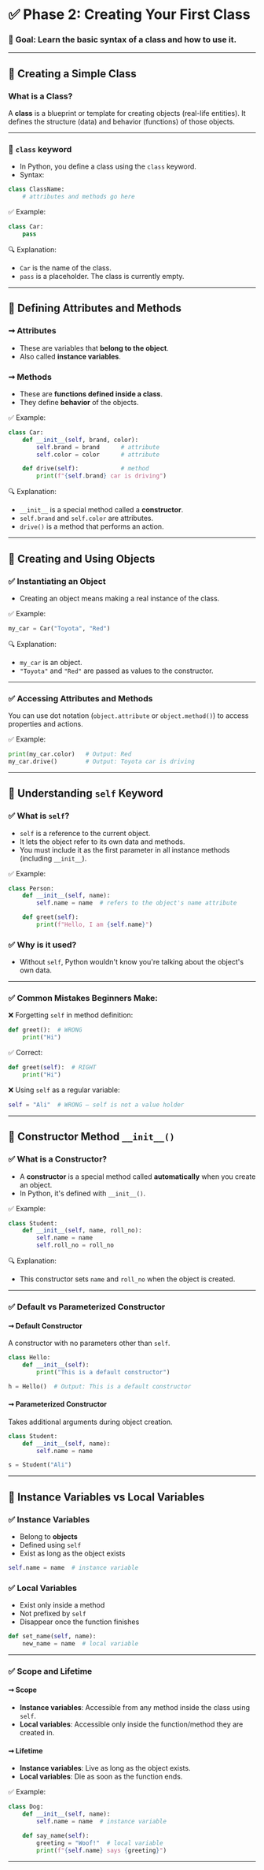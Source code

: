 # ✅ Phase 2: Creating Your First Class

### 🌟 **Goal:** Learn the basic syntax of a class and how to use it.

---

## 🔹 Creating a Simple Class

### What is a Class?
A **class** is a blueprint or template for creating objects (real-life entities). It defines the structure (data) and behavior (functions) of those objects.

---

### 📌 `class` keyword

- In Python, you define a class using the `class` keyword.
- Syntax:
```python
class ClassName:
    # attributes and methods go here
```

✅ Example:
```python
class Car:
    pass
```

🔍 Explanation:
- `Car` is the name of the class.
- `pass` is a placeholder. The class is currently empty.

---

## 🔹 Defining Attributes and Methods

### ➞ Attributes
- These are variables that **belong to the object**.
- Also called **instance variables**.

### ➞ Methods
- These are **functions defined inside a class**.
- They define **behavior** of the objects.

✅ Example:
```python
class Car:
    def __init__(self, brand, color):
        self.brand = brand      # attribute
        self.color = color      # attribute

    def drive(self):            # method
        print(f"{self.brand} car is driving")
```

🔍 Explanation:
- `__init__` is a special method called a **constructor**.
- `self.brand` and `self.color` are attributes.
- `drive()` is a method that performs an action.

---

## 🔹 Creating and Using Objects

### ✅ Instantiating an Object

- Creating an object means making a real instance of the class.

✅ Example:
```python
my_car = Car("Toyota", "Red")
```

🔍 Explanation:
- `my_car` is an object.
- `"Toyota"` and `"Red"` are passed as values to the constructor.

---

### ✅ Accessing Attributes and Methods

You can use dot notation (`object.attribute` or `object.method()`) to access properties and actions.

✅ Example:
```python
print(my_car.color)   # Output: Red
my_car.drive()        # Output: Toyota car is driving
```

---

## 🔹 Understanding `self` Keyword

### ✅ What is `self`?

- `self` is a reference to the current object.
- It lets the object refer to its own data and methods.
- You must include it as the first parameter in all instance methods (including `__init__`).

✅ Example:
```python
class Person:
    def __init__(self, name):
        self.name = name  # refers to the object's name attribute

    def greet(self):
        print(f"Hello, I am {self.name}")
```

### ✅ Why is it used?

- Without `self`, Python wouldn't know you're talking about the object's own data.

---

### ✅ Common Mistakes Beginners Make:

❌ Forgetting `self` in method definition:
```python
def greet():  # WRONG
    print("Hi")
```

✅ Correct:
```python
def greet(self):  # RIGHT
    print("Hi")
```

❌ Using `self` as a regular variable:
```python
self = "Ali"  # WRONG — self is not a value holder
```

---

## 🔹 Constructor Method `__init__()`

### ✅ What is a Constructor?

- A **constructor** is a special method called **automatically** when you create an object.
- In Python, it's defined with `__init__()`.

✅ Example:
```python
class Student:
    def __init__(self, name, roll_no):
        self.name = name
        self.roll_no = roll_no
```

🔍 Explanation:
- This constructor sets `name` and `roll_no` when the object is created.

---

### ✅ Default vs Parameterized Constructor

#### ➞ Default Constructor
A constructor with no parameters other than `self`.

```python
class Hello:
    def __init__(self):
        print("This is a default constructor")

h = Hello()  # Output: This is a default constructor
```

#### ➞ Parameterized Constructor
Takes additional arguments during object creation.

```python
class Student:
    def __init__(self, name):
        self.name = name

s = Student("Ali")
```

---

## 🔹 Instance Variables vs Local Variables

### ✅ Instance Variables

- Belong to **objects**
- Defined using `self`
- Exist as long as the object exists

```python
self.name = name  # instance variable
```

### ✅ Local Variables

- Exist only inside a method
- Not prefixed by `self`
- Disappear once the function finishes

```python
def set_name(self, name):
    new_name = name  # local variable
```

---

### ✅ Scope and Lifetime

#### ➞ Scope
- **Instance variables**: Accessible from any method inside the class using `self`.
- **Local variables**: Accessible only inside the function/method they are created in.

#### ➞ Lifetime
- **Instance variables**: Live as long as the object exists.
- **Local variables**: Die as soon as the function ends.

✅ Example:
```python
class Dog:
    def __init__(self, name):
        self.name = name  # instance variable

    def say_name(self):
        greeting = "Woof!"  # local variable
        print(f"{self.name} says {greeting}")
```

---
